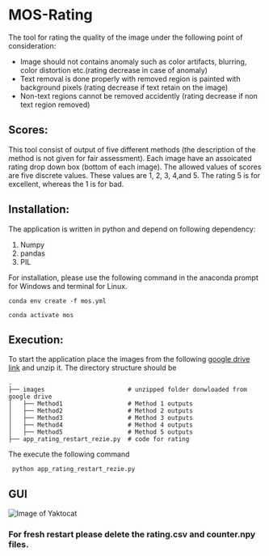 # MOS-Rating
The tool for rating the quality of the image under the following point of consideration:

* Image should not contains anomaly such as color artifacts, blurring, color distortion etc.(rating decrease in case of anomaly)
* Text removal is done properly with removed region is painted with background pixels (rating decrease if text retain on the image)
* Non-text regions cannot be removed accidently (rating decrease if non text region removed)

## Scores: 
This tool consist of output of five different methods (the description of the method is not given for fair assessment). Each image have an assoicated rating drop down box (bottom of each image). The allowed values of scores are five discrete values. These values are 1, 2, 3, 4,and 5. The rating 5 is for excellent, whereas the 1 is for bad.

## Installation:

The application is written in python and depend on following dependency:
1. Numpy
2. pandas
3. PIL

For installation, please use the following command in the anaconda prompt for Windows and terminal for Linux.


```conda env create -f mos.yml```

```conda activate mos```

## Execution:
To start the application place the images from the following [google drive link](https://drive.google.com/drive/folders/1PzC4oPg953FuzZvwnqquXFHQZDi9dnnI?usp=sharing) and unzip it. The directory structure should be 

    .
    ├── images                       # unzipped folder donwloaded from google drive 
    │   ├── Method1                  # Method 1 outputs
    │   ├── Method2                  # Method 2 outputs
    │   ├── Method3                  # Method 3 outputs
    │   ├── Method4                  # Method 4 outputs
    │   ├── Method5                  # Method 5 outputs
    ├── app_rating_restart_rezie.py  # code for rating 
    
The execute the following command

``` python app_rating_restart_rezie.py```

## GUI

![Image of Yaktocat](gui.png)

### For fresh restart please delete the rating.csv and counter.npy files. 





